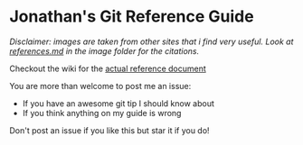 Jonathan's Git Reference Guide
======

_Disclaimer: images are taken from other sites that i find very useful. Look at [references.md](https://github.com/jonyeezs/gitcheat/blob/master/images/references.md) in the image folder for the citations._

Checkout the wiki for the [actual reference document](https://github.com/jonyeezs/gitcheat/wiki)


You are more than welcome to post me an issue:

* If you have an awesome git tip I should know about
* If you think anything on my guide is wrong

Don't post an issue if you like this but star it if you do!
